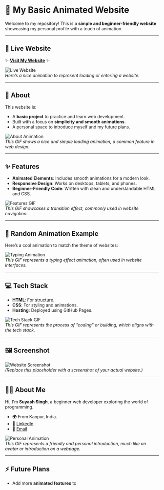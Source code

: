 # 🌟 My Basic Animated Website

Welcome to my repository! This is a **simple and beginner-friendly website** showcasing my personal profile with a touch of animation.

---

## 🚀 Live Website
✨ **[Visit My Website](https://yourwebsite.com)** ✨  

![Live Website](https://media.giphy.com/media/xUPGcGSUO7WofmD1km/giphy.gif)  
*Here’s a nice animation to represent loading or entering a website.*

---

## 📜 About
This website is:
- A **basic project** to practice and learn web development.
- Built with a focus on **simplicity and smooth animations**.
- A personal space to introduce myself and my future plans.

![About Animation](https://media.giphy.com/media/l0MYrqVqhtLnlpUjm/giphy.gif)  
*This GIF shows a nice and simple loading animation, a common feature in web design.*

---

## ✨ Features
- **Animated Elements**: Includes smooth animations for a modern look.
- **Responsive Design**: Works on desktops, tablets, and phones.
- **Beginner-Friendly Code**: Written with clean and understandable HTML and CSS.

![Features GIF](https://media.giphy.com/media/XyhsAAQzOt8pu/giphy.gif)  
*This GIF showcases a transition effect, commonly used in website navigation.*

---

## 🎥 Random Animation Example
Here’s a cool animation to match the theme of websites:

![Typing Animation](https://media.giphy.com/media/8J8ZjT6z2Xy92Xg0bY/giphy.gif)  
*This GIF represents a typing effect animation, often used in website interfaces.*

---

## 💻 Tech Stack
- **HTML**: For structure.
- **CSS**: For styling and animations.
- **Hosting**: Deployed using GitHub Pages.

![Tech Stack GIF](https://media.giphy.com/media/xUOxfj60tgeoqh5Ely/giphy.gif)  
*This GIF represents the process of "coding" or building, which aligns with the tech stack.*

---

## 🖼️ Screenshot
![Website Screenshot](https://via.placeholder.com/600x300.png?text=Your+Website+Screenshot)  
*(Replace this placeholder with a screenshot of your actual website.)*

---

## 🧑‍💻 About Me
Hi, I'm **Suyash Singh**, a beginner web developer exploring the world of programming.  
- 🌍 From Kanpur, India.  
- 💼 [LinkedIn](https://www.linkedin.com/in/suyash-singh-0b38642b7)  
- 📧 [Email](mailto:singhsuyash012@gmail.com)  

![Personal Animation](https://media.giphy.com/media/3o85xt3l79irKh0ZpK/giphy.gif)  
*This GIF represents a friendly and personal introduction, much like an avatar or introduction on a webpage.*

---

## ⚡ Future Plans
- Add more **animated features** to 
